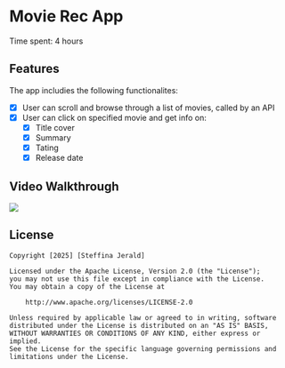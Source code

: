 # Movie Rec App

Time spent: 4 hours 

## Features

The app includies the following functionalites:

- [X] User can scroll and browse through a list of movies, called by an API
- [X] User can click on specified movie and get info on:
    - [X] Title cover
    - [X] Summary
    - [X] Tating
    - [X] Release date

## Video Walkthrough

<div>
    <a href="https://www.loom.com/share/f1b544bf94f94b088e83a816c18d6dd2">
    </a>
    <a href="https://www.loom.com/share/f1b544bf94f94b088e83a816c18d6dd2">
      <img style="max-width:300px;" src="https://cdn.loom.com/sessions/thumbnails/f1b544bf94f94b088e83a816c18d6dd2-a1fe8120c1e3be7e-full-play.gif">
    </a>
  </div>

## License

    Copyright [2025] [Steffina Jerald]

    Licensed under the Apache License, Version 2.0 (the "License");
    you may not use this file except in compliance with the License.
    You may obtain a copy of the License at

        http://www.apache.org/licenses/LICENSE-2.0

    Unless required by applicable law or agreed to in writing, software
    distributed under the License is distributed on an "AS IS" BASIS,
    WITHOUT WARRANTIES OR CONDITIONS OF ANY KIND, either express or implied.
    See the License for the specific language governing permissions and
    limitations under the License.
